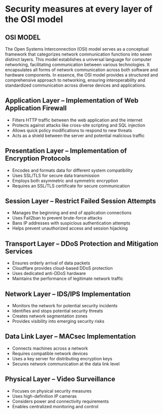 # Security measures at every layer of the OSI model

## OSI MODEL
The Open Systems Interconnection (OSI) model serves as a conceptual framework that categorizes network communication functions into seven distinct layers. This model establishes a universal language for computer networking, facilitating communication between various technologies. It encapsulates all forms of network communication across both software and hardware components. In essence, the OSI model provides a structured and comprehensive approach to networking, ensuring interoperability and standardized communication across diverse devices and applications.

## Application Layer – Implementation of Web Application Firewall
  - Filters HTTP traffic between the web application and the internet
  - Protects against attacks like cross-site scripting and SQL injection
  - Allows quick policy modifications to respond to new threats
  - Acts as a shield between the server and potential malicious traffic

## Presentation Layer – Implementation of Encryption Protocols
  - Encodes and formats data for different system compatibility
  - Uses SSL/TLS for secure data transmission
  - Employs both asymmetric and symmetric encryption
  - Requires an SSL/TLS certificate for secure communication

## Session Layer – Restrict Failed Session Attempts
  - Manages the beginning and end of application connections
  - Uses Fail2ban to prevent brute-force attacks
  - Bans IP addresses with suspicious authentication attempts
  - Helps prevent unauthorized access and session hijacking

## Transport Layer – DDoS Protection and Mitigation Services
  - Ensures orderly arrival of data packets
  - Cloudflare provides cloud-based DDoS protection
  - Uses dedicated anti-DDoS hardware
  - Maintains the performance of legitimate network traffic

## Network Layer – IDS/IPS Implementation
  - Monitors the network for potential security incidents
  - Identifies and stops potential security threats
  - Creates network segmentation zones
  - Provides visibility into emerging security risks

## Data Link Layer – MACsec Implementation
 - Connects machines across a network
 - Requires compatible network devices
 - Uses a key server for distributing encryption keys
 - Secures network communication at the data link level

## Physical Layer – Video Surveillance
  - Focuses on physical security measures
  - Uses high-definition IP cameras
  - Considers power and connectivity requirements
  - Enables centralized monitoring and control
